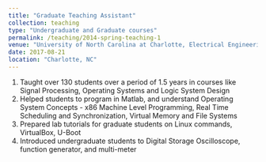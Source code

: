 ```yaml
---
title: "Graduate Teaching Assistant"
collection: teaching
type: "Undergraduate and Graduate courses"
permalink: /teaching/2014-spring-teaching-1
venue: "University of North Carolina at Charlotte, Electrical Engineering Department"
date: 2017-08-21
location: "Charlotte, NC"
---
```


1. Taught over 130 students over a period of 1.5 years in courses like Signal Processing, Operating Systems and Logic System Design
1. Helped students to program in Matlab, and understand Operating System Concepts - x86 Machine Level Programming, Real Time Scheduling and Synchronization, Virtual Memory and File Systems
1. Prepared lab tutorials for graduate students on Linux commands, VirtualBox, U-Boot
1. Introduced undergraduate students to Digital Storage Oscilloscope, function generator, and multi-meter
